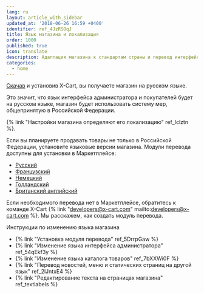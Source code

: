 ```yaml
---
lang: ru
layout: article_with_sidebar
updated_at: '2018-06-26 16:59 +0400'
identifier: ref_4JzRSOqJ
title: Язык магазина и локализация
order: 1000
published: true
icon: translate
description: Адаптация магазина к стандартам страны и перевод интерфейса на различные языки
categories:
  - home
---
```

[Скачав](https://www.x-cart.ru/download.html "Язык магазина и локализация") и установив X-Cart, вы получаете магазин на русском языке.  

Это значит, что язык интерфейса администратора и покупателей будет на русском языке, магазин будет использовать систему мер, общепринятую в Российской Федерации. 

{% link "Настройки магазина определяют его локализацию" ref_lclztn %}. 

Если вы планируете продавать товары не только в Российской Федерации, установите языковые версии магазина. Модули перевода доступны для установки в Маркетплейсе:

- [Русский](https://market.x-cart.com/addons/russian-translation.html  "Язык магазина и локализация")
- [Французский](https://market.x-cart.com/addons/french-translation.html  "Язык магазина и локализация")
- [Немецкий](https://market.x-cart.com/addons/german-translation.html  "Язык магазина и локализация")
- [Голландский](https://market.x-cart.com/addons/dutch-translation-by-community-members.html  "Язык магазина и локализация")
- [Британский английский](https://market.x-cart.com/addons/translation-british-english.html  "Язык магазина и локализация")

Если необходимого перевода нет в Маркетплейсе, обратитесь к команде X-Cart {% link "developers@x-cart.com" mailto:developers@x-cart.com %}. Мы расскажем, как создать модуль перевода.

Инструкции по изменению языка магазина  
*  {% link "Установка модуля перевода" ref_5DrrpGaw %}
*  {% link "Изменение языка интерфейса администратора" ref_54qEkf3y %}
*  {% link "Изменение языка каталога товаров" ref_7bXXWi0F %}
*  {% link "Перевод новостей, меню и статических страниц на другой язык" ref_2lJntxE4 %}
*  {% link "Редактирование текста  на страницах магазина" ref_textlabels %}
